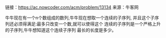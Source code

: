 链接：https://ac.nowcoder.com/acm/problem/13134
来源：牛客网

牛牛现在有一个n个数组成的数列,牛牛现在想取一个连续的子序列,
并且这个子序列还必须得满足:最多只改变一个数,就可以使得这个
连续的子序列是一个严格上升的子序列,牛牛想知道这个连续子序列
最长的长度是多少。